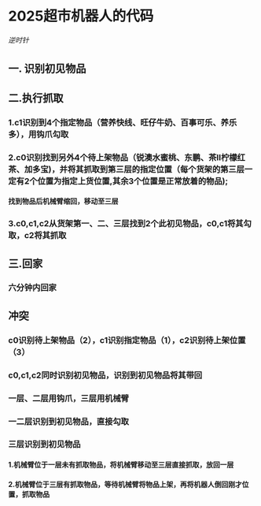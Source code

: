 # 2025超市机器人的代码

###### 逆时针

## 一. 识别初见物品

## 二.执行抓取

### 1.c1识别到4个指定物品（营养快线、旺仔牛奶、百事可乐、养乐多），用钩爪勾取
### 2.c0识别找到另外4个待上架物品（锐澳水蜜桃、东鹏、茶Ⅱ柠檬红茶、加多宝)，并将其抓取到第三层的指定位置（每个货架的第三层一定有2个位置为指定上货位置,其余3个位置是正常放着的物品);

#### 找到物品后机械臂缩回，移动至三层

### 3.c0,c1,c2从货架第一、二、三层找到2个此初见物品，c0,c1将其勾取，c2将其抓取

## 三.回家

### 六分钟内回家





## 冲突

### c0识别待上架物品（2），c1识别指定物品（1），c2识别待上架位置（3）

### c0,c1,c2同时识别初见物品，识别到初见物品将其带回

### 一层、二层用钩爪，三层用机械臂

### 一二层识别到初见物品，直接勾取

### 三层识别到初见物品

#### 1.机械臂位于一层未有抓取物品，将机械臂移动至三层直接抓取，放回一层

#### 2.机械臂位于三层有抓取物品，等待机械臂将物品上架，再将机器人倒回刚才位置，抓取物品